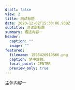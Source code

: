 ```yaml
---
draft: false
view: 2
title: 测试标题
date: 2020-12-02T15:30:06.938Z
subtitle: 测试副标题
summary: 概括内容一
header:
  caption: ""
  image: ""
featured:
  filename: 1595426910566.png
  caption: 梦中雄狮。
  focal_point: CENTER
  preview_only: true
---
```

主体内容一